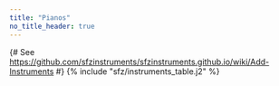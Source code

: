 ```yaml
---
title: "Pianos"
no_title_header: true
---
```

{# See https://github.com/sfzinstruments/sfzinstruments.github.io/wiki/Add-Instruments #}
{% include "sfz/instruments_table.j2" %}
